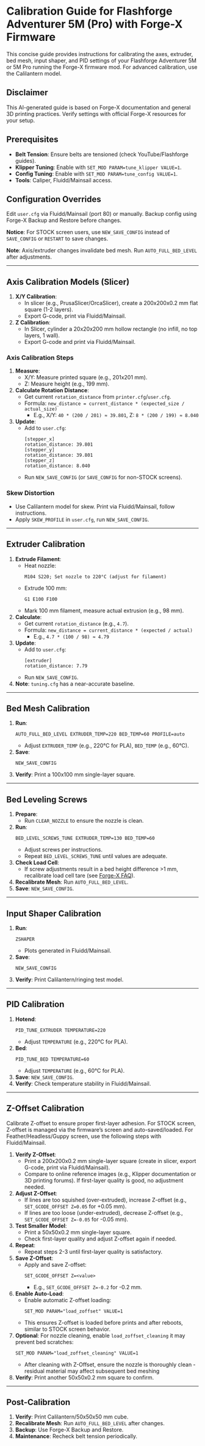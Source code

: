 # Calibration Guide for Flashforge Adventurer 5M (Pro) with Forge-X Firmware

This concise guide provides instructions for calibrating the axes, extruder, bed mesh, input shaper, and PID settings of your Flashforge Adventurer 5M or 5M Pro running the Forge-X firmware mod. For advanced calibration, use the Calilantern model.

## Disclaimer
This AI-generated guide is based on Forge-X documentation and general 3D printing practices. Verify settings with official Forge-X resources for your setup.

## Prerequisites
- **Belt Tension**: Ensure belts are tensioned (check YouTube/Flashforge guides).
- **Klipper Tuning**: Enable with `SET_MOD PARAM=tune_klipper VALUE=1`.
- **Config Tuning**: Enable with `SET_MOD PARAM=tune_config VALUE=1`.
- **Tools**: Caliper, Fluidd/Mainsail access.

## Configuration Overrides
Edit `user.cfg` via Fluidd/Mainsail (port 80) or manually. Backup config using Forge-X Backup and Restore before changes.

**Notice**: For STOCK screen users, use `NEW_SAVE_CONFIG` instead of `SAVE_CONFIG` or `RESTART` to save changes.

**Note**: Axis/extruder changes invalidate bed mesh. Run `AUTO_FULL_BED_LEVEL` after adjustments.

---

## Axis Calibration Models (Slicer)
1. **X/Y Calibration**:
   - In slicer (e.g., PrusaSlicer/OrcaSlicer), create a 200x200x0.2 mm flat square (1-2 layers).
   - Export G-code, print via Fluidd/Mainsail.
2. **Z Calibration**:
   - In Slicer, cylinder a 20x20x200 mm hollow rectangle (no infill, no top layers, 1 wall).
   - Export G-code and print via Fluidd/Mainsail.

### Axis Calibration Steps
1. **Measure**:
   - X/Y: Measure printed square (e.g., 201x201 mm).
   - Z: Measure height (e.g., 199 mm).
2. **Calculate Rotation Distance**:
   - Get current `rotation_distance` from `printer.cfg`/`user.cfg`.
   - Formula: `new_distance = current_distance * (expected_size / actual_size)`
     - E.g., X/Y: `40 * (200 / 201) ≈ 39.801`, Z: `8 * (200 / 199) ≈ 8.040`
3. **Update**:
   - Add to `user.cfg`:
     ```
     [stepper_x]
     rotation_distance: 39.801
     [stepper_y]
     rotation_distance: 39.801
     [stepper_z]
     rotation_distance: 8.040
     ```
   - Run `NEW_SAVE_CONFIG` (or `SAVE_CONFIG` for non-STOCK screens).

### Skew Distortion
- Use Calilantern model for skew. Print via Fluidd/Mainsail, follow instructions.
- Apply `SKEW_PROFILE` in `user.cfg`, run `NEW_SAVE_CONFIG`.

---

## Extruder Calibration
1. **Extrude Filament**:
   - Heat nozzle:
     ```
     M104 S220; Set nozzle to 220°C (adjust for filament)
     ```
   - Extrude 100 mm:
     ```
     G1 E100 F100
     ```
   - Mark 100 mm filament, measure actual extrusion (e.g., 98 mm).
2. **Calculate**:
   - Get current `rotation_distance` (e.g., `4.7`).
   - Formula: `new_distance = current_distance * (expected / actual)`
     - E.g., `4.7 * (100 / 98) ≈ 4.79`
3. **Update**:
   - Add to `user.cfg`:
     ```
     [extruder]
     rotation_distance: 7.79
     ```
   - Run `NEW_SAVE_CONFIG`.
4. **Note**: `tuning.cfg` has a near-accurate baseline.

---

## Bed Mesh Calibration
1. **Run**:
   ```
   AUTO_FULL_BED_LEVEL EXTRUDER_TEMP=220 BED_TEMP=60 PROFILE=auto
   ```
   - Adjust `EXTRUDER_TEMP` (e.g., 220°C for PLA), `BED_TEMP` (e.g., 60°C).
2. **Save**:
   ```
   NEW_SAVE_CONFIG
   ```
3. **Verify**: Print a 100x100 mm single-layer square.

---

## Bed Leveling Screws
1. **Prepare**:
   - Run `CLEAR_NOZZLE` to ensure the nozzle is clean.
2. **Run**:
   ```
   BED_LEVEL_SCREWS_TUNE EXTRUDER_TEMP=130 BED_TEMP=60
   ```
   - Adjust screws per instructions.
   - Repeat `BED_LEVEL_SCREWS_TUNE` until values are adequate.
3. **Check Load Cell**:
   - If screw adjustments result in a bed height difference >1 mm, recalibrate load cell tare (see [Forge-X FAQ](https://github.com/DrA1ex/ff5m/blob/main/docs/FAQ.md#resolving-the-issue-by-calibrating-the-load-cell)).
4. **Recalibrate Mesh**: Run `AUTO_FULL_BED_LEVEL`.
5. **Save**: `NEW_SAVE_CONFIG`.

---

## Input Shaper Calibration
1. **Run**:
   ```
   ZSHAPER
   ```
   - Plots generated in Fluidd/Mainsail.
2. **Save**:
   ```
   NEW_SAVE_CONFIG
   ```
3. **Verify**: Print Calilantern/ringing test model.

---

## PID Calibration
1. **Hotend**:
   ```
   PID_TUNE_EXTRUDER TEMPERATURE=220
   ```
   - Adjust `TEMPERATURE` (e.g., 220°C for PLA).
2. **Bed**:
   ```
   PID_TUNE_BED TEMPERATURE=60
   ```
   - Adjust `TEMPERATURE` (e.g., 60°C for PLA).
3. **Save**: `NEW_SAVE_CONFIG`.
4. **Verify**: Check temperature stability in Fluidd/Mainsail.

---


## Z-Offset Calibration
Calibrate Z-offset to ensure proper first-layer adhesion. For STOCK screen, Z-offset is managed via the firmware’s screen and auto-saved/loaded. For Feather/Headless/Guppy screen, use the following steps with Fluidd/Mainsail.

1. **Verify Z-Offset**:
   - Print a 200x200x0.2 mm single-layer square (create in slicer, export G-code, print via Fluidd/Mainsail).
   - Compare to online reference images (e.g., Klipper documentation or 3D printing forums). If first-layer quality is good, no adjustment needed.
2. **Adjust Z-Offset**:
   - If lines are too squished (over-extruded), increase Z-offset (e.g., `SET_GCODE_OFFSET Z=0.05` for +0.05 mm).
   - If lines are too loose (under-extruded), decrease Z-offset (e.g., `SET_GCODE_OFFSET Z=-0.05` for -0.05 mm).
3. **Test Smaller Model**:
   - Print a 50x50x0.2 mm single-layer square.
   - Check first-layer quality and adjust Z-offset again if needed.
4. **Repeat**:
   - Repeat steps 2-3 until first-layer quality is satisfactory.
5. **Save Z-Offset**:
   - Apply and save Z-offset:
     ```
     SET_GCODE_OFFSET Z=<value>
     ```
     - E.g., `SET_GCODE_OFFSET Z=-0.2` for -0.2 mm.
6. **Enable Auto-Load**:
   - Enable automatic Z-offset loading:
     ```
     SET_MOD PARAM="load_zoffset" VALUE=1
     ```
   - This ensures Z-offset is loaded before prints and after reboots, similar to STOCK screen behavior.
7. **Optional**: For nozzle cleaning, enable `load_zoffset_cleaning` it may prevent bed scratches:
   ```
   SET_MOD PARAM="load_zoffset_cleaning" VALUE=1
   ```
   - After cleaning with Z-Offset, ensure the nozzle is thoroughly clean - residual material may affect subsequent bed meshing   
8. **Verify**: Print another 50x50x0.2 mm square to confirm.

---

## Post-Calibration
1. **Verify**: Print Calilantern/50x50x50 mm cube.
2. **Recalibrate Mesh**: Run `AUTO_FULL_BED_LEVEL` after changes.
3. **Backup**: Use Forge-X Backup and Restore.
4. **Maintenance**: Recheck belt tension periodically.

